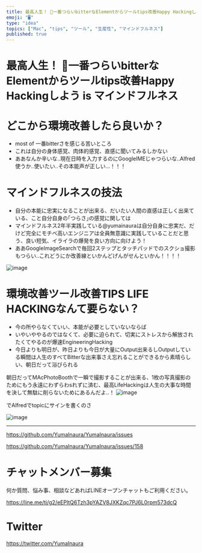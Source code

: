 ```yaml
---
title: 最高人生！ 🤖一番つらいbitterなElementからツールtips改善Happy Hackingしよう is マインドフルネス 
emoji: "🖥"
type: "idea"
topics: ["Mac", "tips", "ツール", "生産性", "マインドフルネス"]
published: true
---
```


# 最高人生！ 🤖一番つらいbitterなElementからツールtips改善Happy Hackingしよう is マインドフルネス 

# どこから環境改善したら良いか？

- most of 一番bitterさを感じる苦いところ
- これは自分の身体感覚、肉体的感覚、直感に聞いてみるしかない
- ああなんか辛いな‥現在日時を入力するのにGoogleIMEじゃつらいな‥Alfred使うか‥使いたい‥その本能声が正しい…！！！

# マインドフルネスの技法

- 自分の本能に忠実になることが出来る、だいたい人間の直感は正しく出来ている、こと自分自身の｢つらさ｣の感覚に関しては
- マインドフルネス2年半実践している@yumainauraは自分自身に忠実だ、だけど完全にモチベ高いエンジニアは全員無意識に実践していることだと思う、良い短気、イライラの爆発を良い方向に向けよう！
- ああGoogleImageSearchで毎回2ステップとタッチパッドでのスクショ撮影もつらい‥これどうにか改善線といかんどげんがせんといかん！！！！

![image](https://user-images#.githubusercontent.com/13635059/50577777-f1f5f700-0e72-11e9-9e3f-9044f43f4fd0.png)

# 環境改善ツール改善TIPS LIFE HACKINGなんて要らない？

- 今の所やらなくていい、本能が必要としていないならば
- いやいややるのではなくて、必要に迫られて、切実にストレスから解放されたくてやるのが爆速EngineeringHacking
- 今日よりも明日が、昨日よりも今日が大量にOutput出来るしOutputしている瞬間は人生のすべてBitterな出来事さえ忘れることができるから素晴らしい、朝日だって浴びられる

朝日だってMAcPhotoBoothで一瞬で撮影することが出来る、1枚の写真撮影のためにもう永遠にわずらわsれずに済む、最高LifeHackingは人生の大事な時間を決して無駄に削らないためにあるんだよ‥！
![image](https://user-images.githubusercontent.com/13635059/50577796-59ac4200-0e73-11e9-8ff3-b2b4532c8f4e.png)

でAlfredでtopicにサインを書くのさ

![image](https://user-images.githubusercontent.com/13635059/50577798-6466d700-0e73-11e9-9e67-4dafd6c7d7e0.png)


---

https://github.com/YumaInaura/YumaInaura/issues

https://github.com/YumaInaura/YumaInaura/issues/158









<!-- Update From Qiita API -->

# チャットメンバー募集


何か質問、悩み事、相談などあればLINEオープンチャットもご利用ください。

https://line.me/ti/g2/eEPltQ6Tzh3pYAZV8JXKZqc7PJ6L0rpm573dcQ





# Twitter


https://twitter.com/YumaInaura


<!-- Update From Qiita API -->


